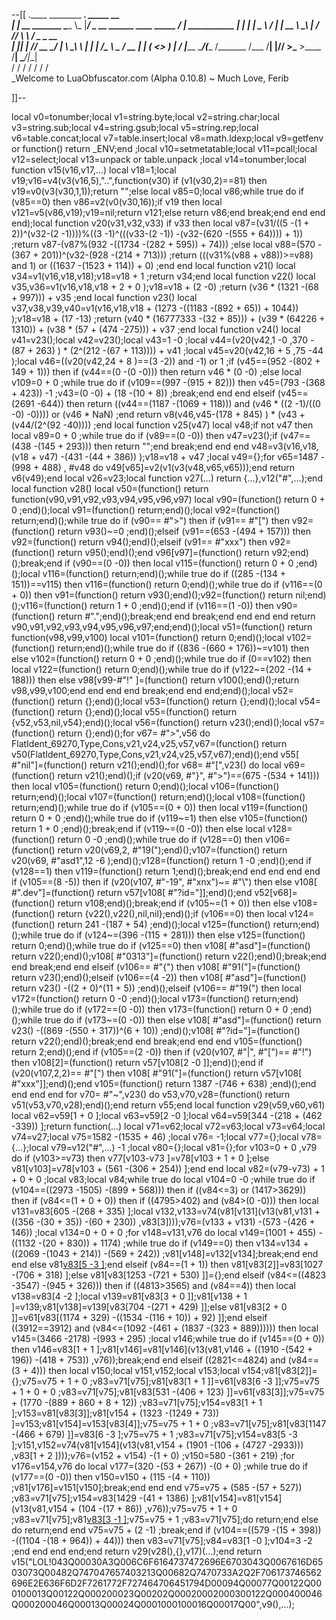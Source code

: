 --[[
 .____                  ________ ___.    _____                           __                
 |    |    __ _______   \_____  \\_ |___/ ____\_ __  ______ ____ _____ _/  |_  ___________ 
 |    |   |  |  \__  \   /   |   \| __ \   __\  |  \/  ___// ___\\__  \\   __\/  _ \_  __ \
 |    |___|  |  // __ \_/    |    \ \_\ \  | |  |  /\___ \\  \___ / __ \|  | (  <_> )  | \/
 |_______ \____/(____  /\_______  /___  /__| |____//____  >\___  >____  /__|  \____/|__|   
         \/          \/         \/    \/                \/     \/     \/                   
          \_Welcome to LuaObfuscator.com   (Alpha 0.10.8) ~  Much Love, Ferib 

]]--

local v0=tonumber;local v1=string.byte;local v2=string.char;local v3=string.sub;local v4=string.gsub;local v5=string.rep;local v6=table.concat;local v7=table.insert;local v8=math.ldexp;local v9=getfenv or function() return _ENV;end ;local v10=setmetatable;local v11=pcall;local v12=select;local v13=unpack or table.unpack ;local v14=tonumber;local function v15(v16,v17,...) local v18=1;local v19;v16=v4(v3(v16,5),"..",function(v30) if (v1(v30,2)==81) then v19=v0(v3(v30,1,1));return "";else local v85=0;local v86;while true do if (v85==0) then v86=v2(v0(v30,16));if v19 then local v121=v5(v86,v19);v19=nil;return v121;else return v86;end break;end end end end);local function v20(v31,v32,v33) if v33 then local v87=(v31/((5 -(1 + 2))^(v32-(2 -1))))%((3 -1)^(((v33-(2 -1)) -(v32-(620 -(555 + 64)))) + 1)) ;return v87-(v87%(932 -((1734 -(282 + 595)) + 74))) ;else local v88=(570 -(367 + 201))^(v32-(928 -(214 + 713))) ;return (((v31%(v88 + v88))>=v88) and 1) or ((1637 -(1523 + 114)) + 0) ;end end local function v21() local v34=v1(v16,v18,v18);v18=v18 + 1 ;return v34;end local function v22() local v35,v36=v1(v16,v18,v18 + 2 + 0 );v18=v18 + (2 -0) ;return (v36 * (1321 -(68 + 997))) + v35 ;end local function v23() local v37,v38,v39,v40=v1(v16,v18,v18 + (1273 -((1183 -(892 + 65)) + 1044)) );v18=v18 + (17 -13) ;return (v40 * (16777333 -(32 + 85))) + (v39 * (64226 + 1310)) + (v38 * (57 + (474 -275))) + v37 ;end local function v24() local v41=v23();local v42=v23();local v43=1 -0 ;local v44=(v20(v42,1 -0 ,370 -(87 + 263) ) * (2^(212 -(67 + 113)))) + v41 ;local v45=v20(v42,16 + 5 ,75 -44 );local v46=((v20(v42,24 + 8 )==(3 -2)) and  -1) or 1 ;if (v45==(952 -(802 + 149 + 1))) then if (v44==(0 -(0 -0))) then return v46 * (0 -0) ;else local v109=0 + 0 ;while true do if (v109==(997 -(915 + 82))) then v45=(793 -(368 + 423)) -1 ;v43=(0 -0) + (18 -(10 + 8)) ;break;end end end elseif (v45==(2691 -644)) then return ((v44==(1187 -(1069 + 118))) and (v46 * ((2 -1)/((0 -0) -0)))) or (v46 * NaN) ;end return v8(v46,v45-(178 + 845) ) * (v43 + (v44/(2^(92 -40)))) ;end local function v25(v47) local v48;if  not v47 then local v89=0 + 0 ;while true do if (v89==(0 -0)) then v47=v23();if (v47==(438 -(145 + 293))) then return "";end break;end end end v48=v3(v16,v18,(v18 + v47) -(431 -(44 + 386)) );v18=v18 + v47 ;local v49={};for v65=1487 -(998 + 488) , #v48 do v49[v65]=v2(v1(v3(v48,v65,v65)));end return v6(v49);end local v26=v23;local function v27(...) return {...},v12("#",...);end local function v28() local v50=(function() return function(v90,v91,v92,v93,v94,v95,v96,v97) local v90=(function() return 0 + 0 ;end)();local v91=(function() return;end)();local v92=(function() return;end)();while true do if (v90== #">") then if (v91== #"[") then v92=(function() return v93()~=0 ;end)();elseif (v91==(653 -(494 + 157))) then v92=(function() return v94();end)();elseif (v91== #"xxx") then v92=(function() return v95();end)();end v96[v97]=(function() return v92;end)();break;end if (v90==(0 -0)) then local v115=(function() return 0 + 0 ;end)();local v116=(function() return;end)();while true do if ((285 -(134 + 151))==v115) then v116=(function() return 0;end)();while true do if (v116==(0 + 0)) then v91=(function() return v93();end)();v92=(function() return nil;end)();v116=(function() return 1 + 0 ;end)();end if (v116==(1 -0)) then v90=(function() return  #".";end)();break;end end break;end end end end return v90,v91,v92,v93,v94,v95,v96,v97;end;end)();local v51=(function() return function(v98,v99,v100) local v101=(function() return 0;end)();local v102=(function() return;end)();while true do if ((836 -(660 + 176))~=v101) then else v102=(function() return 0 + 0 ;end)();while true do if (0==v102) then local v122=(function() return 0;end)();while true do if (v122~=(202 -(14 + 188))) then else v98[v99-#"!" ]=(function() return v100();end)();return v98,v99,v100;end end end end break;end end end;end)();local v52=(function() return {};end)();local v53=(function() return {};end)();local v54=(function() return {};end)();local v55=(function() return {v52,v53,nil,v54};end)();local v56=(function() return v23();end)();local v57=(function() return {};end)();for v67= #">",v56 do FlatIdent_69270,Type,Cons,v21,v24,v25,v57,v67=(function() return v50(FlatIdent_69270,Type,Cons,v21,v24,v25,v57,v67);end)();end v55[ #"nil"]=(function() return v21();end)();for v68= #"[",v23() do local v69=(function() return v21();end)();if (v20(v69, #"}", #">")==(675 -(534 + 141))) then local v105=(function() return 0;end)();local v106=(function() return;end)();local v107=(function() return;end)();local v108=(function() return;end)();while true do if (v105==(0 + 0)) then local v119=(function() return 0 + 0 ;end)();while true do if (v119~=1) then else v105=(function() return 1 + 0 ;end)();break;end if (v119~=(0 -0)) then else local v128=(function() return 0 -0 ;end)();while true do if (v128==0) then v106=(function() return v20(v69,2, #"19(");end)();v107=(function() return v20(v69, #"asd1",12 -6 );end)();v128=(function() return 1 -0 ;end)();end if (v128==1) then v119=(function() return 1;end)();break;end end end end end if (v105==(8 -5)) then if (v20(v107, #"-19", #"xnx")~= #"\\") then else v108[ #".dev"]=(function() return v57[v108[ #"?id="]];end)();end v52[v68]=(function() return v108;end)();break;end if (v105~=(1 + 0)) then else v108=(function() return {v22(),v22(),nil,nil};end)();if (v106==0) then local v124=(function() return 241 -(187 + 54) ;end)();local v125=(function() return;end)();while true do if (v124~=(396 -(115 + 281))) then else v125=(function() return 0;end)();while true do if (v125==0) then v108[ #"asd"]=(function() return v22();end)();v108[ #"0313"]=(function() return v22();end)();break;end end break;end end elseif (v106== #"{") then v108[ #"91("]=(function() return v23();end)();elseif (v106==(4 -2)) then v108[ #"asd"]=(function() return v23() -((2 + 0)^(11 + 5)) ;end)();elseif (v106== #"19(") then local v172=(function() return 0 -0 ;end)();local v173=(function() return;end)();while true do if (v172==(0 -0)) then v173=(function() return 0 + 0 ;end)();while true do if (v173~=(0 -0)) then else v108[ #"asd"]=(function() return v23() -((869 -(550 + 317))^(6 + 10)) ;end)();v108[ #"?id="]=(function() return v22();end)();break;end end break;end end end v105=(function() return 2;end)();end if (v105==(2 -0)) then if (v20(v107, #"|", #"[")== #"!") then v108[2]=(function() return v57[v108[2 -0 ]];end)();end if (v20(v107,2,2)== #"[") then v108[ #"91("]=(function() return v57[v108[ #"xxx"]];end)();end v105=(function() return 1387 -(746 + 638) ;end)();end end end end for v70= #"~",v23() do v53,v70,v28=(function() return v51(v53,v70,v28);end)();end return v55;end local function v29(v59,v60,v61) local v62=v59[1 + 0 ];local v63=v59[2 -0 ];local v64=v59[344 -(218 + (462 -339)) ];return function(...) local v71=v62;local v72=v63;local v73=v64;local v74=v27;local v75=1582 -(1535 + 46) ;local v76= -1;local v77={};local v78={...};local v79=v12("#",...) -1 ;local v80={};local v81={};for v103=0 + 0 ,v79 do if (v103>=v73) then v77[v103-v73 ]=v78[v103 + 1 + 0 ];else v81[v103]=v78[v103 + (561 -(306 + 254)) ];end end local v82=(v79-v73) + 1 + 0 + 0 ;local v83;local v84;while true do local v104=0 -0 ;while true do if (v104==((2973 -1505) -(899 + 568))) then if ((v84<=3) or (1417>3629)) then if (v84<=(1 + 0 + 0)) then if ((4795>402) and (v84>(0 -0))) then local v131=v83[605 -(268 + 335) ];local v132,v133=v74(v81[v131](v13(v81,v131 + ((356 -(30 + 35)) -(60 + 230)) ,v83[3])));v76=(v133 + v131) -(573 -(426 + 146)) ;local v134=0 + 0 + 0 ;for v148=v131,v76 do local v149=(1001 + 455) -((1132 -(20 + 830)) + 1174) ;while true do if (v149==0) then v134=v134 + ((2069 -(1043 + 214)) -(569 + 242)) ;v81[v148]=v132[v134];break;end end end else v81[v83[5 -3 ]]();end elseif (v84==(1 + 1)) then v81[v83[2]]=v83[1027 -(706 + 318) ];else v81[v83[1253 -(721 + 530) ]]={};end elseif (v84<=((4823 -3547) -(945 + 326))) then if ((4813>3565) and (v84==4)) then local v138=v83[4 -2 ];local v139=v81[v83[3 + 0 ]];v81[v138 + 1 ]=v139;v81[v138]=v139[v83[704 -(271 + 429) ]];else v81[v83[2 + 0 ]]=v61[v83[(1174 + 329) -((1534 -(116 + 10)) + 92) ]];end elseif ((3912==3912) and (v84<=(1092 -(461 + (1837 -(323 + 889)))))) then local v145=(3466 -2178) -(993 + 295) ;local v146;while true do if (v145==(0 + 0)) then v146=v83[1 + 1 ];v81[v146]=v81[v146](v13(v81,v146 + ((1910 -(542 + 196)) -(418 + 753)) ,v76));break;end end elseif ((2821<=4824) and (v84==(3 + 4))) then local v150;local v151,v152;local v153;local v154;v81[v83[2]]={};v75=v75 + 1 + 0 ;v83=v71[v75];v81[v83[1 + 1 ]]=v61[v83[6 -3 ]];v75=v75 + 1 + 0 + 0 ;v83=v71[v75];v81[v83[531 -(406 + 123) ]]=v61[v83[3]];v75=v75 + (1770 -(889 + 860 + 8 + 12)) ;v83=v71[v75];v154=v83[1 + 1 ];v153=v81[v83[3]];v81[v154 + (1323 -(1249 + 73)) ]=v153;v81[v154]=v153[v83[4]];v75=v75 + 1 + 0 ;v83=v71[v75];v81[v83[1147 -(466 + 679) ]]=v83[6 -3 ];v75=v75 + 1 ;v83=v71[v75];v154=v83[5 -3 ];v151,v152=v74(v81[v154](v13(v81,v154 + (1901 -(106 + (4727 -2933))) ,v83[1 + 2 ])));v76=(v152 + v154) -(1 + 0) ;v150=580 -(361 + 219) ;for v176=v154,v76 do local v177=(320 -(53 + 267)) -(0 + 0) ;while true do if (v177==(0 -0)) then v150=v150 + (115 -(4 + 110)) ;v81[v176]=v151[v150];break;end end end v75=v75 + (585 -(57 + 527)) ;v83=v71[v75];v154=v83[1429 -(41 + 1386) ];v81[v154]=v81[v154](v13(v81,v154 + (104 -(17 + 86)) ,v76));v75=v75 + 1 + 0 ;v83=v71[v75];v81[v83[3 -1 ]]();v75=v75 + 1 ;v83=v71[v75];do return;end else do return;end end v75=v75 + (2 -1) ;break;end if (v104==((579 -(15 + 398)) -((1104 -(18 + 964)) + 44))) then v83=v71[v75];v84=v83[1 -0 ];v104=3 -2 ;end end end end;end return v29(v28(),{},v17)(...);end return v15("LOL!043Q00030A3Q006C6F6164737472696E6703043Q0067616D6503073Q00482Q747047657403213Q00682Q7470733A2Q2F706173746562696E2E636F6D2F7261772F727464706451794D00094Q00077Q00122Q000100013Q00122Q000200023Q00202Q00020002000300122Q000400046Q000200046Q00013Q00024Q0001000100016Q00017Q00",v9(),...);

